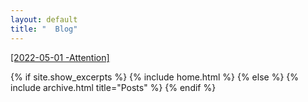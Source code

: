 ```yaml
---
layout: default
title: "  Blog"
---
```

[[2022-05-01 -Attention]](https://scalloped-cardinal-c19.notion.site/Attention-3cfe3a78ff324fb481da486000f406b0)


{% if site.show_excerpts %}
  {% include home.html %}
{% else %}
  {% include archive.html title="Posts" %}
{% endif %}

